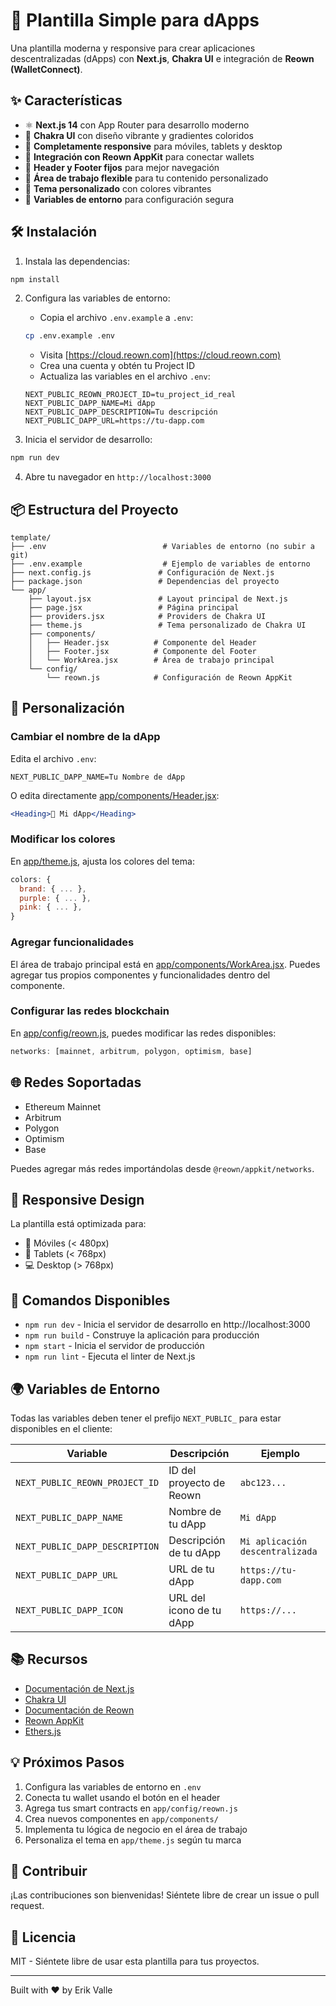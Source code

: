 # 🚀 Plantilla Simple para dApps

Una plantilla moderna y responsive para crear aplicaciones descentralizadas (dApps) con **Next.js**, **Chakra UI** e integración de **Reown (WalletConnect)**.

## ✨ Características

- ⚛️ **Next.js 14** con App Router para desarrollo moderno
- 🎨 **Chakra UI** con diseño vibrante y gradientes coloridos
- 📱 **Completamente responsive** para móviles, tablets y desktop
- 🔗 **Integración con Reown AppKit** para conectar wallets
- 📌 **Header y Footer fijos** para mejor navegación
- 🎯 **Área de trabajo flexible** para tu contenido personalizado
- 🌈 **Tema personalizado** con colores vibrantes
- 🔐 **Variables de entorno** para configuración segura

## 🛠️ Instalación

1. Instala las dependencias:
```bash
npm install
```

2. Configura las variables de entorno:
   - Copia el archivo `.env.example` a `.env`:
   ```bash
   cp .env.example .env
   ```
   - Visita [https://cloud.reown.com](https://cloud.reown.com)
   - Crea una cuenta y obtén tu Project ID
   - Actualiza las variables en el archivo `.env`:
   ```env
   NEXT_PUBLIC_REOWN_PROJECT_ID=tu_project_id_real
   NEXT_PUBLIC_DAPP_NAME=Mi dApp
   NEXT_PUBLIC_DAPP_DESCRIPTION=Tu descripción
   NEXT_PUBLIC_DAPP_URL=https://tu-dapp.com
   ```

3. Inicia el servidor de desarrollo:
```bash
npm run dev
```

4. Abre tu navegador en `http://localhost:3000`

## 📦 Estructura del Proyecto

```
template/
├── .env                          # Variables de entorno (no subir a git)
├── .env.example                  # Ejemplo de variables de entorno
├── next.config.js               # Configuración de Next.js
├── package.json                 # Dependencias del proyecto
└── app/
    ├── layout.jsx               # Layout principal de Next.js
    ├── page.jsx                 # Página principal
    ├── providers.jsx            # Providers de Chakra UI
    ├── theme.js                 # Tema personalizado de Chakra UI
    ├── components/
    │   ├── Header.jsx          # Componente del Header
    │   ├── Footer.jsx          # Componente del Footer
    │   └── WorkArea.jsx        # Área de trabajo principal
    └── config/
        └── reown.js            # Configuración de Reown AppKit
```

## 🎨 Personalización

### Cambiar el nombre de la dApp
Edita el archivo `.env`:
```env
NEXT_PUBLIC_DAPP_NAME=Tu Nombre de dApp
```

O edita directamente [app/components/Header.jsx](app/components/Header.jsx):
```jsx
<Heading>🚀 Mi dApp</Heading>
```

### Modificar los colores
En [app/theme.js](app/theme.js), ajusta los colores del tema:
```javascript
colors: {
  brand: { ... },
  purple: { ... },
  pink: { ... },
}
```

### Agregar funcionalidades
El área de trabajo principal está en [app/components/WorkArea.jsx](app/components/WorkArea.jsx). Puedes agregar tus propios componentes y funcionalidades dentro del componente.

### Configurar las redes blockchain
En [app/config/reown.js](app/config/reown.js), puedes modificar las redes disponibles:
```javascript
networks: [mainnet, arbitrum, polygon, optimism, base]
```

## 🌐 Redes Soportadas

- Ethereum Mainnet
- Arbitrum
- Polygon
- Optimism
- Base

Puedes agregar más redes importándolas desde `@reown/appkit/networks`.

## 📱 Responsive Design

La plantilla está optimizada para:
- 📱 Móviles (< 480px)
- 📱 Tablets (< 768px)
- 💻 Desktop (> 768px)

## 🔧 Comandos Disponibles

- `npm run dev` - Inicia el servidor de desarrollo en http://localhost:3000
- `npm run build` - Construye la aplicación para producción
- `npm start` - Inicia el servidor de producción
- `npm run lint` - Ejecuta el linter de Next.js

## 🌍 Variables de Entorno

Todas las variables deben tener el prefijo `NEXT_PUBLIC_` para estar disponibles en el cliente:

| Variable | Descripción | Ejemplo |
|----------|-------------|---------|
| `NEXT_PUBLIC_REOWN_PROJECT_ID` | ID del proyecto de Reown | `abc123...` |
| `NEXT_PUBLIC_DAPP_NAME` | Nombre de tu dApp | `Mi dApp` |
| `NEXT_PUBLIC_DAPP_DESCRIPTION` | Descripción de tu dApp | `Mi aplicación descentralizada` |
| `NEXT_PUBLIC_DAPP_URL` | URL de tu dApp | `https://tu-dapp.com` |
| `NEXT_PUBLIC_DAPP_ICON` | URL del icono de tu dApp | `https://...` |

## 📚 Recursos

- [Documentación de Next.js](https://nextjs.org/docs)
- [Chakra UI](https://chakra-ui.com)
- [Documentación de Reown](https://docs.reown.com)
- [Reown AppKit](https://docs.reown.com/appkit/overview)
- [Ethers.js](https://docs.ethers.org)

## 💡 Próximos Pasos

1. Configura las variables de entorno en `.env`
2. Conecta tu wallet usando el botón en el header
3. Agrega tus smart contracts en `app/config/reown.js`
4. Crea nuevos componentes en `app/components/`
5. Implementa tu lógica de negocio en el área de trabajo
6. Personaliza el tema en `app/theme.js` según tu marca

## 🤝 Contribuir

¡Las contribuciones son bienvenidas! Siéntete libre de crear un issue o pull request.

## 📄 Licencia

MIT - Siéntete libre de usar esta plantilla para tus proyectos.

---

Built with ❤️ by Erik Valle
